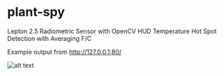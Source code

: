# plant-spy
Lepton 2.5 Radiometric Sensor with OpenCV HUD Temperature Hot Spot Detection with Averaging F/C

Example output from http://127.0.0.1:80/

![alt text](https://github.com/sentient-controls/plantspy/raw/master/docs/example.png)

